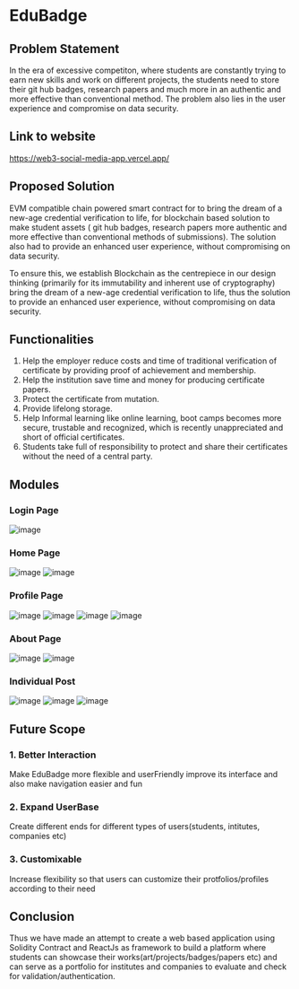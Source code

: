 # EduBadge

## Problem Statement

In the era of excessive competiton, where students are constantly trying to earn new skills and work on different projects, the students need to store their git hub badges, research papers and much more in an  authentic and more effective than conventional method. 
The problem also lies in the user experience and compromise on data security.

## Link to website
https://web3-social-media-app.vercel.app/

## Proposed Solution

EVM compatible chain powered smart contract for to bring the dream of a new-age credential verification to life, for blockchain based solution to make student assets ( git hub badges, research papers more authentic and more effective than conventional methods of submissions). The solution also had to provide an enhanced user experience, without compromising on data security.

To ensure this, we establish Blockchain as the centrepiece in our design thinking (primarily for its immutability and inherent use of cryptography)  bring the dream of a new-age credential verification to life, thus the solution to provide an enhanced user experience, without compromising on data security.

## Functionalities

1. Help the employer reduce costs and time of traditional verification of certificate by providing proof of achievement and membership.
2. Help the institution save time and money for producing certificate papers.
3. Protect the certificate from mutation.
4. Provide lifelong storage.
5. Help Informal learning like online learning, boot camps becomes more secure, trustable and recognized, which is recently unappreciated and short of official certificates.
6. Students take full of responsibility to protect and share their certificates without the need of a central party.

## Modules

### Login Page
![image](https://github.com/Shweta2003/Web3_Social_Media_App/assets/65994349/d9d890b6-2e3e-486e-ad64-c1bf9c102433)

### Home Page
![image](https://github.com/Shweta2003/Web3_Social_Media_App/assets/65994349/9094267b-f4ad-462a-b5e5-b35a69b99c03)
![image](https://github.com/Shweta2003/Web3_Social_Media_App/assets/65994349/17bafa3e-56d9-47d1-9cc1-16d18ea74cba)

### Profile Page
![image](https://github.com/Shweta2003/Web3_Social_Media_App/assets/65994349/de7f714f-cb2d-4ad8-add6-138afc3e8aca)
![image](https://github.com/Shweta2003/Web3_Social_Media_App/assets/65994349/cd22d285-ec91-4862-ac4c-fac85f81a06b)
![image](https://github.com/Shweta2003/Web3_Social_Media_App/assets/65994349/376fd516-0ce7-4fc1-9fb6-be0447cb6e4f)
![image](https://github.com/Shweta2003/Web3_Social_Media_App/assets/65994349/289c3db9-29f1-4324-8ba2-96eb7e539ef9)



### About Page
![image](https://github.com/Shweta2003/Web3_Social_Media_App/assets/65994349/e6dc0fbc-57f5-48e8-9cb4-5c7f4b73493b)
![image](https://github.com/Shweta2003/Web3_Social_Media_App/assets/65994349/40ce32dd-dce9-42d6-9739-01da2d02a7fa)

### Individual Post
![image](https://github.com/Shweta2003/Web3_Social_Media_App/assets/65994349/dc2823dd-6365-43e3-acce-f31262630d7c)
![image](https://github.com/Shweta2003/Web3_Social_Media_App/assets/65994349/93f6e378-f82f-48b9-993b-328a675bb164)
![image](https://github.com/Shweta2003/Web3_Social_Media_App/assets/65994349/b373d610-ab94-4926-affb-cb6bf139af83)

## Future Scope

### 1. Better Interaction
Make EduBadge more flexible and userFriendly improve its interface and also make navigation easier and fun

### 2. Expand UserBase
Create different ends for different types of users(students, intitutes, companies etc)

### 3. Customixable
Increase flexibility so that users can customize their protfolios/profiles according to their need

## Conclusion
Thus we have made an attempt to create a web based application using Solidity Contract and ReactJs as framework to build a platform where students can showcase their works(art/projects/badges/papers etc) and can serve as a portfolio for institutes and companies to evaluate and check for validation/authentication.


